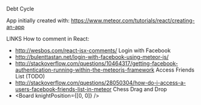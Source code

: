 
Debt Cycle

App initially created with: https://www.meteor.com/tutorials/react/creating-an-app



LINKS
How to comment in React:
 - http://wesbos.com/react-jsx-comments/
Login with Facebook
 - http://bulenttastan.net/login-with-facebook-using-meteor-js/
 - http://stackoverflow.com/questions/10464317/getting-facebook-authentication-running-within-the-meteorjs-framework
Access Friends List (TODO)
 - http://stackoverflow.com/questions/28050304/how-do-i-access-a-users-facebook-friends-list-in-meteor
Chess Drag and Drop
 - <Board knightPosition={[0, 0]} />
